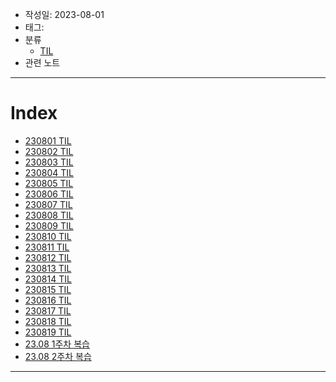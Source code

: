 - 작성일: 2023-08-01
- 태그: 
- 분류
    - [TIL](../TIL.md)
- 관련 노트

---

# Index

- [230801 TIL](230801%20TIL.md)
- [230802 TIL](230802%20TIL.md)
- [230803 TIL](230803%20TIL.md)
- [230804 TIL](230804%20TIL.md)
- [230805 TIL](230805%20TIL.md)
- [230806 TIL](230806%20TIL.md)
- [230807 TIL](230807%20TIL.md)
- [230808 TIL](230808%20TIL.md)
- [230809 TIL](230809%20TIL.md)
- [230810 TIL](230810%20TIL.md)
- [230811 TIL](230811%20TIL.md)
- [230812 TIL](230812%20TIL.md)
- [230813 TIL](230813%20TIL.md)
- [230814 TIL](230814%20TIL.md)
- [230815 TIL](230815%20TIL.md)
- [230816 TIL](230816%20TIL.md)
- [230817 TIL](230817%20TIL.md)
- [230818 TIL](230818%20TIL.md)
- [230819 TIL](230819%20TIL.md)
- [23.08 1주차 복습](23.08%201주차%20복습.md)
- [23.08 2주차 복습](23.08%202주차%20복습.md)

---
